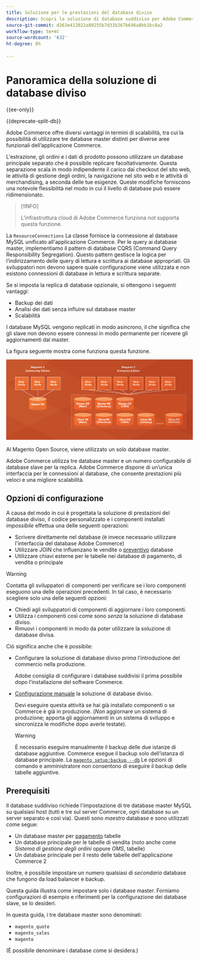 ```yaml
---
title: Soluzione per le prestazioni del database diviso
description: Scopri la soluzione di database suddiviso per Adobe Commerce e Magenti Open Source.
source-git-commit: d263e412022a89255b7d33b267b696a8bb1bc8a2
workflow-type: tm+mt
source-wordcount: '632'
ht-degree: 0%

---
```



# Panoramica della soluzione di database diviso

{{ee-only}}

{{deprecate-split-db}}

Adobe Commerce offre diversi vantaggi in termini di scalabilità, tra cui la possibilità di utilizzare tre database master distinti per diverse aree funzionali dell’applicazione Commerce.

L&#39;estrazione, gli ordini e i dati di prodotto possono utilizzare un database principale separato che è possibile replicare facoltativamente. Questa separazione scala in modo indipendente il carico dai checkout del sito web, le attività di gestione degli ordini, la navigazione nel sito web e le attività di merchandising, a seconda delle tue esigenze. Queste modifiche forniscono una notevole flessibilità nel modo in cui il livello di database può essere ridimensionato.

>[!INFO]
>
>L’infrastruttura cloud di Adobe Commerce funziona _not_ supporta questa funzione.

La `ResourceConnections` La classe fornisce la connessione al database MySQL unificato all&#39;applicazione Commerce. Per le query ai database master, implementiamo il pattern di database CQRS (Command Query Responsibility Segregation). Questo pattern gestisce la logica per l’indirizzamento delle query di lettura e scrittura ai database appropriati. Gli sviluppatori non devono sapere quale configurazione viene utilizzata e non esistono connessioni di database in lettura e scrittura separate.

Se si imposta la replica di database opzionale, si ottengono i seguenti vantaggi:

- Backup dei dati
- Analisi dei dati senza influire sul database master
- Scalabilità

I database MySQL vengono replicati in modo asincrono, il che significa che gli slave non devono essere connessi in modo permanente per ricevere gli aggiornamenti dal master.

La figura seguente mostra come funziona questa funzione.

![Adobe Commerce utilizza diversi database per memorizzare le tabelle](../../assets/configuration/split-db-diagram-ee.png)

Al Magento Open Source, viene utilizzato un solo database master.

Adobe Commerce utilizza tre database master e un numero configurabile di database slave per la replica. Adobe Commerce dispone di un’unica interfaccia per le connessioni al database, che consente prestazioni più veloci e una migliore scalabilità.

## Opzioni di configurazione

A causa del modo in cui è progettata la soluzione di prestazioni del database diviso, il codice personalizzato e i componenti installati _impossibile_ effettua una delle seguenti operazioni:

- Scrivere direttamente nel database (è invece necessario utilizzare l&#39;interfaccia del database Adobe Commerce)
- Utilizzare JOIN che influenzano le vendite o [preventivo](https://glossary.magento.com/quote) database
- Utilizzare chiavi esterne per le tabelle nei database di pagamento, di vendita o principale

>[!WARNING]
>
>Contatta gli sviluppatori di componenti per verificare se i loro componenti eseguono una delle operazioni precedenti. In tal caso, è necessario scegliere solo una delle seguenti opzioni:
>
>- Chiedi agli sviluppatori di componenti di aggiornare i loro componenti.
>- Utilizza i componenti così come sono _senza_ la soluzione di database diviso.
>- Rimuovi i componenti in modo da poter utilizzare la soluzione di database divisa.


Ciò significa anche che è possibile:

- Configurare la soluzione di database diviso _prima_ l&#39;introduzione del commercio nella produzione.

   Adobe consiglia di configurare i database suddivisi il prima possibile dopo l’installazione del software Commerce.

- [Configurazione manuale](multi-master-manual.md) la soluzione di database diviso.

   Devi eseguire questa attività se hai già installato componenti o se Commerce è già in produzione. (_Non_ aggiornare un sistema di produzione; apporta gli aggiornamenti in un sistema di sviluppo e sincronizza le modifiche dopo averle testate).

   >[!WARNING]
   >
   >È necessario eseguire manualmente il backup delle due istanze di database aggiuntive. Commerce esegue il backup solo dell’istanza di database principale. La [`magento setup:backup --db`](../../installation/tutorials/backup.md) Le opzioni di comando e amministratore non consentono di eseguire il backup delle tabelle aggiuntive.

## Prerequisiti

Il database suddiviso richiede l&#39;impostazione di tre database master MySQL su qualsiasi host (tutti e tre sul server Commerce, ogni database su un server separato e così via). Questi sono _maestro_ database e sono utilizzati come segue:

- Un database master per [pagamento](https://glossary.magento.com/checkout) tabelle
- Un database principale per le tabelle di vendita (noto anche come _Sistema di gestione degli ordini_ oppure _OMS_, tabelle)
- Un database principale per il resto delle tabelle dell&#39;applicazione Commerce 2

Inoltre, è possibile impostare un numero qualsiasi di _secondario_ database che fungono da load balancer e backup.

Questa guida illustra come impostare solo i database master. Forniamo configurazioni di esempio e riferimenti per la configurazione dei database slave, se lo desideri.

In questa guida, i tre database master sono denominati:

- `magento_quote`
- `magento_sales`
- `magento`

(È possibile denominare i database come si desidera.)
